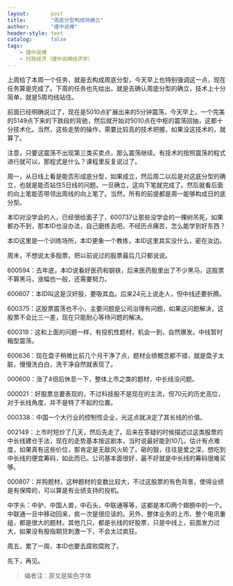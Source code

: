 ```yaml
---
layout:       post
title:        "周底分型构成待确立"
author:       "缠中说禅"
header-style: text
catalog:      false
tags:
    - 缠中说禅
    - 时政经济（缠中说禅经济学）
---
```


上周给了本周一个任务，就是去构成周底分型，今天早上也特别强调这一点，现在任务算是完成了。下周的任务也先给出，就是去确认周底分型的确立，技术上十分简单，就是5周均线站住。



前面已经明确说过了，现在是5010点扩展出来的5分钟震荡，今天早上，一个完美的5149点下来的下跌段的背驰，然后就开始对5010点在中枢的震荡回抽，这都十分技术化。当然，这些走势的操作，需要比较高的技术把握，如果没这技术的，就算了。



注意，只要这震荡不出现第三类买卖点，那么震荡继续。有技术的按照震荡的程式进行就可以，那程式是什么？课程里反复说过了。



周一，从日线上看是能否形成底分型，如果成立，然后周二以后是对这底分型的确立，也就是能否站住5日线的问题。一旦确立，这向下笔就完成了。然后就看后面的向上笔能否带领出周线的向上笔了。当然，所有的前提都是周一能够构成日的底分型。



本ID对没学会的人，已经很给面子了，600737让那些没学会的一棵树吊死，如果都办不到，那本ID也没办法，自己磨练去吧。不经历点痛苦，怎么能学到好东西？



本ID这里是一个训练场所，本ID更象一个教练，本ID这里其实没什么，密在汝边。



周末，不想说太多股票，把以前说过的股票最后几只都说说。



600594：去年底，本ID说看好医药和钢铁，后来医药股里出了不少黑马，这股票不算黑马，涨幅也一般，还需要努力。



600607：本ID叫这是汉奸股，要吸其血。后来24元上说走人，但中线还要折腾。



600375：这股票震荡也不小，主要问题是公司治理有问题，如果这问题解决，这股票不会比三一差，现在只能耐心等待问题的解决。



600319：这和上面的问题一样，有投机性题材，机会一到，自然爆发。中线暂时箱型震荡。



600636：现在盘子稍微比前几个月干净了点，题材业绩概念都不错，就是盘子太脏，慢慢洗白白，洗干净自然就表现了。



000600：涨了4倍后休息一下，整体上市之类的题材，中长线没问题。



000021：好股票总要表现的，不过科技股不是现在的主流，但70元的历史高位，对于长线角度，并不是特了不起的位置。



000338：中国一个大行业的控制性企业，光这点就决定了其长线的价值。



002149：上市时短炒了几天，然后先走了。后来在答疑的时候描述过这类股票的中长线建仓手法，现在的走势基本按这剧本，当时说最好能到10几，估计有点难度，如果真有这些价位，那肯定是无敌风火轮了。砸的狠，往往是爱之深，想吃到中长线的便宜筹码，如此而已。公司基本面很好，最不好就是中长线的筹码很难买够。



000807：并购题材，这种题材的变数比较大，不过这股票的有色背景，使得业绩是有保障的，可以算是有业绩支持的投机。



中字头：中驴、中国人兽，中石头，中联通等等，这都是本ID两个翅膀中的一个。中联通一旦中移动回来，疯一次是很应该的。另外，整体业务的上市、整个电讯重组，都是很大的题材。其他几只，都是长线的好股票，只是中线上，前面发力过大，如果没有股指期货刺激一下，不会太过疯狂。



周五，累了一周，本ID也要去腐败腐败了。



先下，再见。



> 编者注：原文是紫色字体
